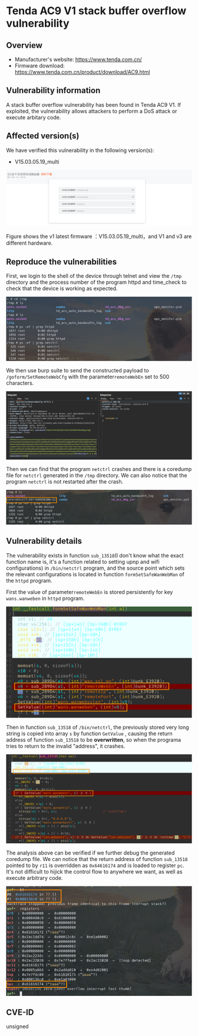# Tenda AC9 V1 stack buffer overflow vulnerability

## Overview

- Manufacturer's website: <https://www.tenda.com.cn/>
- Firmware download: <https://www.tenda.com.cn/product/download/AC9.html>

## Vulnerability information

A stack buffer overflow vulnerability has been found in Tenda AC9 V1. If exploited, the vulnerability allows attackers to perform a DoS attack or execute arbitary code.

## Affected version(s)

We have verified this vulnerability in the following version(s):

- V15.03.05.19_multi

![](pic/version.png)

Figure shows the v1 latest firmware ：V15.03.05.19_multi，and V1 and v3 are different hardware.

## Reproduce the vulnerabilities

First, we login to the shell of the device through telnet and view the `/tmp` directory and the process number of the program httpd and time_check to check that the device is working as expected.

![](pic/reproduce_1.png)

We then use burp suite to send the constructed payload to `/goform/SetRemoteWebCfg` with the parameter`remoteWebEn` set to 500 characters.

![](pic/reproduce_2.png)

Then we can find that the program `netctrl` crashes and there is a coredump file for `netctrl` generated in the `/tmp` directory. We can also notice that the program `netctrl` is not restarted after the crash.

![](pic/reproduce_3.png)

## Vulnerability details

The vulnerability exists in function `sub_13518`(I don't know what the exact function name is, it's a function related to setting upnp and wifi configurations) in `/bin/netctrl` program, and the source point which sets the relevant configurations is located in function `formSetSafeWanWebMan` of the `httpd` program.

First the value of  parameter`remoteWebEn` is stored persistently for key `wans.wanweben` in `httpd` program.

![](pic/code_1.png)

Then in function `sub_13518` of `/bin/netctrl`, the previously stored very long string is copied into array `s` by function `GetValue` , causing the return address of function `sub_13518` to be **overwritten**, so when the programa tries to return to the invalid "address", it crashes.

![](pic/code_2.png)

The analysis above can be verified if we further debug the generated coredump file. We can notice that the return address of function `sub_13518` pointed to by `r11` is overridden as `0x64616174` and is loaded to register `pc`.  It's not difficult to hijick the control flow to anywhere we want, as well as execute arbitrary code.

![](pic/debug_1.png)

## CVE-ID

unsigned
